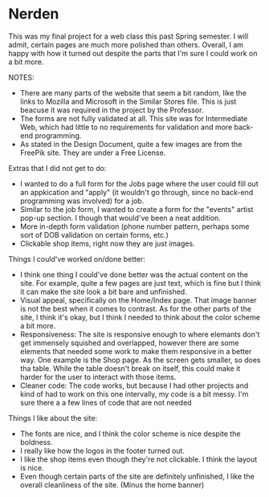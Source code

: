 # Nerden
This was my final project for a web class this past Spring semester. I will admit, certain pages are much more polished than others. Overall, I am happy with how it turned out despite the parts that I'm sure I could work on a bit more. 


NOTES:
  - There are many parts of the website that seem a bit random, like the links to Mozilla and Microsoft in the Similar Stores file. This is just beacuse it was required in the project by the Professor.
  - The forms are not fully validated at all. This site was for Intermediate Web, which had little to no requirements for validation and more back-end programming.
  - As stated in the Design Document, quite a few images are from the FreePik site. They are under a Free License. 

Extras that I did not get to do:
  - I wanted to do a full form for the Jobs page where the user could fill out an appkication and "apply" (it wouldn't go through, since no back-end programming was involved) for a job.
  - Similar to the job form, I wanted to create a form for the "events" artist pop-up section. I though that would've been a neat addition.
  - More in-depth form validation (phone number pattern, perhaps some sort of DOB validation on certain forms, etc.)
  - Clickable shop items, right now they are just images. 

Things I could've worked on/done better: 
  - I think one thing I could've done better was the actual content on the site. For example, quite a few pages are just text, which is fine but I think it can make the site look a bit bare and unfinished.
  - Visual appeal, specifically on the Home/Index page. That image banner is not the best when it comes to contrast. As for the other parts of the site, I think it's okay, but I think I needed to think about the color scheme a bit more.
  - Responsiveness: The site is responsive enough to where elemants don't get immensely squished and overlapped, however there are some elements that needed some work to make them responsive in a better way. One example is the Shop page. As the screen gets smaller, so does tha table. While the table doesn't break on itself, this could make it harder for the user to interact with those items.
  - Cleaner code: The code works, but because I had other projects and kind of had to work on this one intervally, my code is a bit messy. I'm sure there a a few lines of code that are not needed

Things I like about the site:
  - The fonts are nice, and I think the color scheme is nice despite the boldness.
  - I really like how the logos in the footer turned out.
  - I like the shop items even though they're not clickable. I think the layout is nice.
  - Even though certain parts of the site are definitely unfinished, I like the overall cleanliness of the site. (Minus the home banner) 
